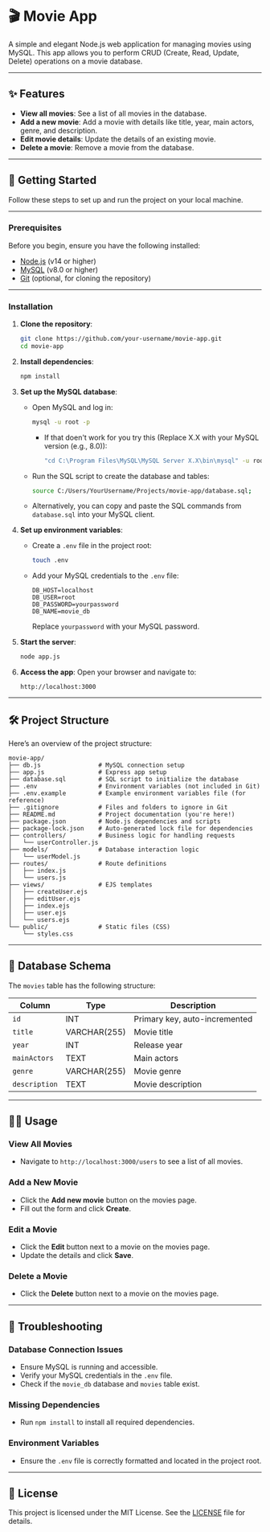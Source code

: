 # 🎬 Movie App

A simple and elegant Node.js web application for managing movies using MySQL. This app allows you to perform CRUD (Create, Read, Update, Delete) operations on a movie database.

---

## ✨ Features

- **View all movies**: See a list of all movies in the database.
- **Add a new movie**: Add a movie with details like title, year, main actors, genre, and description.
- **Edit movie details**: Update the details of an existing movie.
- **Delete a movie**: Remove a movie from the database.

---

## 🚀 Getting Started

Follow these steps to set up and run the project on your local machine.

---

### Prerequisites

Before you begin, ensure you have the following installed:

- [Node.js](https://nodejs.org/) (v14 or higher)
- [MySQL](https://dev.mysql.com/downloads/) (v8.0 or higher)
- [Git](https://git-scm.com/) (optional, for cloning the repository)

---

### Installation

1. **Clone the repository**:
   ```bash
   git clone https://github.com/your-username/movie-app.git
   cd movie-app
   ```

2. **Install dependencies**:
   ```bash
   npm install
   ```

3. **Set up the MySQL database**:
   - Open MySQL and log in:
     ```bash
     mysql -u root -p
     ```
     - If that doen't work for you try this (Replace X.X with your MySQL version (e.g., 8.0)):
         ```bash
         "cd C:\Program Files\MySQL\MySQL Server X.X\bin\mysql" -u root -p
         ```
   - Run the SQL script to create the database and tables:
     ```bash
     source C:/Users/YourUsername/Projects/movie-app/database.sql;
     ```
   - Alternatively, you can copy and paste the SQL commands from `database.sql` into your MySQL client.

4. **Set up environment variables**:
   - Create a `.env` file in the project root:
     ```bash
     touch .env
     ```
   - Add your MySQL credentials to the `.env` file:
     ```env
     DB_HOST=localhost
     DB_USER=root
     DB_PASSWORD=yourpassword
     DB_NAME=movie_db
     ```
     Replace `yourpassword` with your MySQL password.

5. **Start the server**:
   ```bash
   node app.js
   ```

6. **Access the app**:
   Open your browser and navigate to:
   ```
   http://localhost:3000
   ```

---

## 🛠️ Project Structure

Here’s an overview of the project structure:

```
movie-app/
├── db.js                # MySQL connection setup
├── app.js               # Express app setup
├── database.sql         # SQL script to initialize the database
├── .env                 # Environment variables (not included in Git)
├── .env.example         # Example environment variables file (for reference)
├── .gitignore           # Files and folders to ignore in Git
├── README.md            # Project documentation (you're here!)
├── package.json         # Node.js dependencies and scripts
├── package-lock.json    # Auto-generated lock file for dependencies
├── controllers/         # Business logic for handling requests
│   └── userController.js
├── models/              # Database interaction logic
│   └── userModel.js
├── routes/              # Route definitions
│   ├── index.js
│   └── users.js
├── views/               # EJS templates
│   ├── createUser.ejs
│   ├── editUser.ejs
│   ├── index.ejs
│   ├── user.ejs
│   └── users.ejs
└── public/              # Static files (CSS)
    └── styles.css
```

---

## 📄 Database Schema

The `movies` table has the following structure:

| Column        | Type         | Description                     |
|---------------|--------------|---------------------------------|
| `id`          | INT          | Primary key, auto-incremented   |
| `title`       | VARCHAR(255) | Movie title                    |
| `year`        | INT          | Release year                   |
| `mainActors`  | TEXT         | Main actors                    |
| `genre`       | VARCHAR(255) | Movie genre                    |
| `description` | TEXT         | Movie description              |

---

## 🧑‍💻 Usage

### View All Movies
- Navigate to `http://localhost:3000/users` to see a list of all movies.

### Add a New Movie
- Click the **Add new movie** button on the movies page.
- Fill out the form and click **Create**.

### Edit a Movie
- Click the **Edit** button next to a movie on the movies page.
- Update the details and click **Save**.

### Delete a Movie
- Click the **Delete** button next to a movie on the movies page.

---

## 🛑 Troubleshooting

### Database Connection Issues
- Ensure MySQL is running and accessible.
- Verify your MySQL credentials in the `.env` file.
- Check if the `movie_db` database and `movies` table exist.

### Missing Dependencies
- Run `npm install` to install all required dependencies.

### Environment Variables
- Ensure the `.env` file is correctly formatted and located in the project root.

---

## 📜 License

This project is licensed under the MIT License. See the [LICENSE](LICENSE) file for details.

